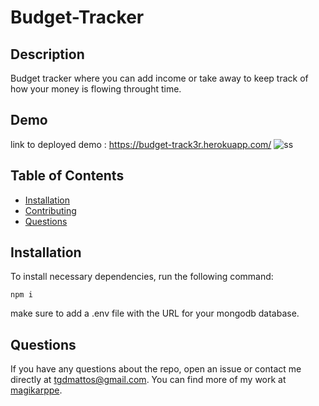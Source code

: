 # Budget-Tracker
## Description
Budget tracker where you can add income or take away to keep track of how your money is flowing throught time.
## Demo
link to deployed demo : https://budget-track3r.herokuapp.com/
![ss](ss.jpg)

## Table of Contents 
* [Installation](#installation)
* [Contributing](#contributing)
* [Questions](#questions)
## Installation
To install necessary dependencies, run the following command:
```
npm i
```
make sure to add a .env file with the URL for your mongodb database.
## Questions
If you have any questions about the repo, open an issue or contact me directly at tgdmattos@gmail.com. 
You can find more of my work at [magikarppe](https://github.com/magikarppe/).

